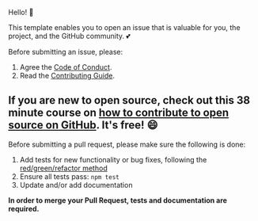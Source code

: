 Hello! :wave: 

This template enables you to open an issue that is valuable for you, the project, and the GitHub community. :two_hearts:

Before submitting an issue, please:
1. Agree the [Code of Conduct](/.github/CODE_OF_CONDUCT.md).
2. Read the [Contributing Guide](/.github/CONTRIBUTING.md).

If you are new to open source, check out this 38 minute course on [how to contribute to open source on GitHub](https://egghead.io/courses/how-to-contribute-to-an-open-source-project-on-github). It's free! :smile:
---

Before submitting a pull request, please make sure the following is done:

1. Add tests for new functionality or bug fixes, following the [red/green/refactor method](https://en.wikipedia.org/wiki/Test-driven_development#Development_style)
2. Ensure all tests pass: `npm test`
3. Update and/or add documentation

**In order to merge your Pull Request, tests and documentation are required.** 